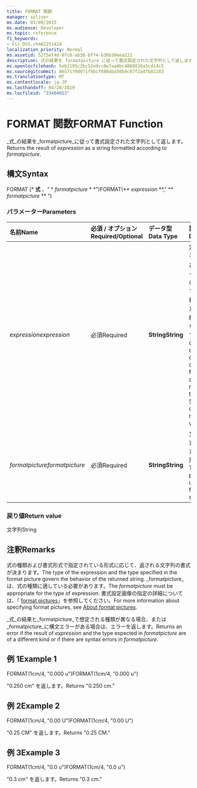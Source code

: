 ```yaml
---
title: FORMAT 関数
manager: soliver
ms.date: 03/09/2015
ms.audience: Developer
ms.topic: reference
f1_keywords:
- Vis_DSS.chm82251424
localization_priority: Normal
ms.assetid: 52f5ef4d-07c6-ab36-bf74-b30b50eea221
description: 式の結果を formatpicture に従って書式設定された文字列として返します。
ms.openlocfilehash: 5eb2195c2bc52e9cc8e7aa8bc4068826a5cd14c5
ms.sourcegitcommit: 8657170d071f9bcf680aba50b9c07f2a4fb82283
ms.translationtype: MT
ms.contentlocale: ja-JP
ms.lasthandoff: 04/28/2019
ms.locfileid: "33404653"
---
```

# <a name="format-function"></a><span data-ttu-id="52ba6-103">FORMAT 関数</span><span class="sxs-lookup"><span data-stu-id="52ba6-103">FORMAT Function</span></span>

<span data-ttu-id="52ba6-104">_式_の結果を_formatpicture_に従って書式設定された文字列として返します。</span><span class="sxs-lookup"><span data-stu-id="52ba6-104">Returns the result of  _expression_ as a string formatted according to  _formatpicture_.</span></span>
  
## <a name="syntax"></a><span data-ttu-id="52ba6-105">構文</span><span class="sxs-lookup"><span data-stu-id="52ba6-105">Syntax</span></span>

<span data-ttu-id="52ba6-106">FORMAT (\* **式** *、"* \* *formatpicture* \* \*")</span><span class="sxs-lookup"><span data-stu-id="52ba6-106">FORMAT(\*\* *expression* \*\*," \*\* *formatpicture* \*\* ")</span></span> 
  
### <a name="parameters"></a><span data-ttu-id="52ba6-107">パラメーター</span><span class="sxs-lookup"><span data-stu-id="52ba6-107">Parameters</span></span>

|<span data-ttu-id="52ba6-108">**名前**</span><span class="sxs-lookup"><span data-stu-id="52ba6-108">**Name**</span></span>|<span data-ttu-id="52ba6-109">**必須 / オプション**</span><span class="sxs-lookup"><span data-stu-id="52ba6-109">**Required/Optional**</span></span>|<span data-ttu-id="52ba6-110">**データ型**</span><span class="sxs-lookup"><span data-stu-id="52ba6-110">**Data Type**</span></span>|<span data-ttu-id="52ba6-111">**説明**</span><span class="sxs-lookup"><span data-stu-id="52ba6-111">**Description**</span></span>|
|:-----|:-----|:-----|:-----|
| <span data-ttu-id="52ba6-112">_expression_</span><span class="sxs-lookup"><span data-stu-id="52ba6-112">_expression_</span></span> <br/> |<span data-ttu-id="52ba6-113">必須</span><span class="sxs-lookup"><span data-stu-id="52ba6-113">Required</span></span>  <br/> |<span data-ttu-id="52ba6-114">**String**</span><span class="sxs-lookup"><span data-stu-id="52ba6-114">**String**</span></span> <br/> |<span data-ttu-id="52ba6-115">定数、演算子、関数、およびシェイプシートのセルに対する参照を組み合わせたもので、結果が値となる式です。</span><span class="sxs-lookup"><span data-stu-id="52ba6-115">A combination of constants, operators, functions, and references to ShapeSheet cells that results in a value.</span></span>  <br/> |
| <span data-ttu-id="52ba6-116">_formatpicture_</span><span class="sxs-lookup"><span data-stu-id="52ba6-116">_formatpicture_</span></span> <br/> |<span data-ttu-id="52ba6-117">必須</span><span class="sxs-lookup"><span data-stu-id="52ba6-117">Required</span></span>  <br/> |<span data-ttu-id="52ba6-118">**String**</span><span class="sxs-lookup"><span data-stu-id="52ba6-118">**String**</span></span> <br/> |<span data-ttu-id="52ba6-119">文字列を書式設定するための書式形式です。</span><span class="sxs-lookup"><span data-stu-id="52ba6-119">The format picture used to fomat the string.</span></span>  <br/> |
   
### <a name="return-value"></a><span data-ttu-id="52ba6-120">戻り値</span><span class="sxs-lookup"><span data-stu-id="52ba6-120">Return value</span></span>

<span data-ttu-id="52ba6-121">文字列</span><span class="sxs-lookup"><span data-stu-id="52ba6-121">String</span></span>
  
## <a name="remarks"></a><span data-ttu-id="52ba6-122">注釈</span><span class="sxs-lookup"><span data-stu-id="52ba6-122">Remarks</span></span>

<span data-ttu-id="52ba6-123">式の種類および書式形式で指定されている形式に応じて、返される文字列の書式が決まります。</span><span class="sxs-lookup"><span data-stu-id="52ba6-123">The type of the expression and the type specified in the format picture govern the behavior of the returned string.</span></span> <span data-ttu-id="52ba6-124">_formatpicture_は、式の種類に適している必要があります。</span><span class="sxs-lookup"><span data-stu-id="52ba6-124">The  _formatpicture_ must be appropriate for the type of expression.</span></span> <span data-ttu-id="52ba6-125">書式設定画像の指定の詳細については、「 [format pictures](about-format-pictures.md)」を参照してください。</span><span class="sxs-lookup"><span data-stu-id="52ba6-125">For more information about specifying format pictures, see [About format pictures](about-format-pictures.md).</span></span>
  
<span data-ttu-id="52ba6-126">_式_の結果と_formatpicture_で想定される種類が異なる場合、または_formatpicture_に構文エラーがある場合は、エラーを返します。</span><span class="sxs-lookup"><span data-stu-id="52ba6-126">Returns an error if the result of  _expression_ and the type expected in  _formatpicture_ are of a different kind or if there are syntax errors in  _formatpicture_.</span></span>
  
## <a name="example-1"></a><span data-ttu-id="52ba6-127">例 1</span><span class="sxs-lookup"><span data-stu-id="52ba6-127">Example 1</span></span>

<span data-ttu-id="52ba6-128">FORMAT(1cm/4, "0.000 u")</span><span class="sxs-lookup"><span data-stu-id="52ba6-128">FORMAT(1cm/4, "0.000 u")</span></span>
  
<span data-ttu-id="52ba6-129">"0.250 cm" を返します。</span><span class="sxs-lookup"><span data-stu-id="52ba6-129">Returns "0.250 cm."</span></span>
  
## <a name="example-2"></a><span data-ttu-id="52ba6-130">例 2</span><span class="sxs-lookup"><span data-stu-id="52ba6-130">Example 2</span></span>

<span data-ttu-id="52ba6-131">FORMAT(1cm/4, "0.00 U")</span><span class="sxs-lookup"><span data-stu-id="52ba6-131">FORMAT(1cm/4, "0.00 U")</span></span>
  
<span data-ttu-id="52ba6-132">"0.25 CM" を返します。</span><span class="sxs-lookup"><span data-stu-id="52ba6-132">Returns "0.25 CM."</span></span>
  
## <a name="example-3"></a><span data-ttu-id="52ba6-133">例 3</span><span class="sxs-lookup"><span data-stu-id="52ba6-133">Example 3</span></span>

<span data-ttu-id="52ba6-134">FORMAT(1cm/4, "0.0 u")</span><span class="sxs-lookup"><span data-stu-id="52ba6-134">FORMAT(1cm/4, "0.0 u")</span></span>
  
<span data-ttu-id="52ba6-135">"0.3 cm" を返します。</span><span class="sxs-lookup"><span data-stu-id="52ba6-135">Returns "0.3 cm."</span></span>
  

